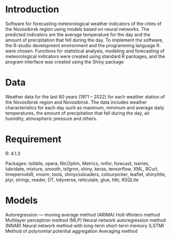 # Introduction
Software for forecasting meteorological weather indicators of the cities of the Novosibirsk region using models based on neural networks. The predicted indicators are the average temperature for the day and the amount of precipitation that fell during the day.
To implement the software, the R-studio development environment and the programming language R. were chosen. Functions for statistical analysis, modeling and forecasting of meteorological indicators were created using standard R packages, and the program interface was created using the Shiny package

# Data

Weather data for the last 60 years (1971 – 2022) for each weather station of the Novosibirsk region and Novosibirsk. The data includes weather characteristics for each day such as maximum, minimum and average daily temperatures, the amount of precipitation that fell during the day, air humidity, atmospheric pressure and others.

# Requirement

R: 4.1.3

Packages: tsibble, opera, NlcOptim, Metrics, nnfor, forecast, tseries, lubridate, mixture, smooth, tsfgrnn, shiny, keras, tensorflow, XML,
          RCurl, timeperiodsR, vroom, tools, shinycssloaders, colourpicker, leaflet, shinytitle, plyr, stringr, reader, DT, tidyverse, reticulate, glue, httr, RSQLite
          
# Models

Autoregression — moving average method (ARIMA) 
Holt-Winters method
Multilayer perceptron method (MLP)
Neural network autoregression method (NNAR)
Neural network method with long-term short-term memory (LSTM)
Method of polynomial potential aggregation
Averaging method
